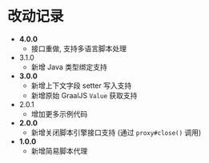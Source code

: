 # 改动记录

* **4.0.0**
  * 接口重做, 支持多语言脚本处理
* 3.1.0
  * 新增 Java 类型绑定支持
* **3.0.0**
  * 新增上下文字段 setter 写入支持
  * 新增原始 GraalJS `Value` 获取支持
* 2.0.1
  * 增加更多示例代码
* **2.0.0**
  * 新增关闭脚本引擎接口支持 (通过 `proxy#close()` 调用)
* **1.0.0**
  * 新增简易脚本代理
